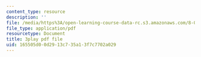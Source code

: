 ```yaml
---
content_type: resource
description: ''
file: /media/https%3A/open-learning-course-data-rc.s3.amazonaws.com/8-01sc-classical-mechanics-fall-2016/165505d00d2913c735a13f7c7702a029_cwO5KdgBQh0.pdf
file_type: application/pdf
resourcetype: Document
title: 3play pdf file
uid: 165505d0-0d29-13c7-35a1-3f7c7702a029
---
```

